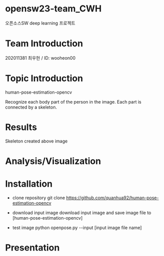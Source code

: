 # opensw23-team_CWH
오픈소스SW  deep learning 프로젝트

# Team Introduction
 202011381 최우헌 / ID: wooheon00

# Topic Introduction
  
human-pose-estimation-opencv

Recognize each body part of the person in the image.
Each part is connected by a skeleton.

# Results
Skeleton created above image


# Analysis/Visualization



# Installation

- clone repository
git clone https://github.com/quanhua92/human-pose-estimation-opencv

- download input image
download input image
and save image file to [human-pose-estimation-opencv] 

- test image
python openpose.py --input [input image file name]


# Presentation
